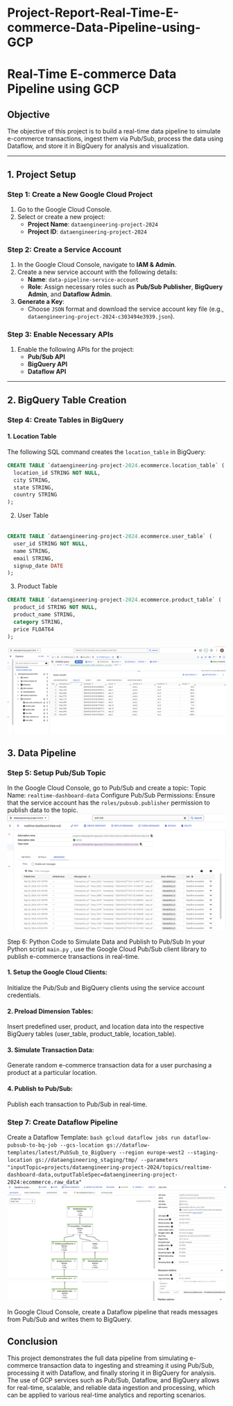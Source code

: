# Project-Report-Real-Time-E-commerce-Data-Pipeline-using-GCP
# **Real-Time E-commerce Data Pipeline using GCP**

## **Objective**
The objective of this project is to build a real-time data pipeline to simulate e-commerce transactions, ingest them via Pub/Sub, process the data using Dataflow, and store it in BigQuery for analysis and visualization.

---

## **1. Project Setup**

### Step 1: **Create a New Google Cloud Project**
1. Go to the Google Cloud Console.
2. Select or create a new project: 
   - **Project Name**: `dataengineering-project-2024`
   - **Project ID**: `dataengineering-project-2024`
   
### Step 2: **Create a Service Account**
1. In the Google Cloud Console, navigate to **IAM & Admin**.
2. Create a new service account with the following details:
   - **Name**: `data-pipeline-service-account`
   - **Role**: Assign necessary roles such as **Pub/Sub Publisher**, **BigQuery Admin**, and **Dataflow Admin**.
3. **Generate a Key**: 
   - Choose `JSON` format and download the service account key file (e.g., `dataengineering-project-2024-c303494e3939.json`).

### Step 3: **Enable Necessary APIs**
1. Enable the following APIs for the project:
   - **Pub/Sub API**
   - **BigQuery API**
   - **Dataflow API**

---

## **2. BigQuery Table Creation**

### Step 4: **Create Tables in BigQuery**

#### 1. Location Table
The following SQL command creates the `location_table` in BigQuery:

```sql
CREATE TABLE `dataengineering-project-2024.ecommerce.location_table` (
  location_id STRING NOT NULL,
  city STRING,
  state STRING,
  country STRING
);
```
2. User Table
```sql

CREATE TABLE `dataengineering-project-2024.ecommerce.user_table` (
  user_id STRING NOT NULL,
  name STRING,
  email STRING,
  signup_date DATE
);
```

3. Product Table
```sql
CREATE TABLE `dataengineering-project-2024.ecommerce.product_table` (
  product_id STRING NOT NULL,
  product_name STRING,
  category STRING,
  price FLOAT64
);
```
![ScreenEDEFshot](https://github.com/2000aliali/Project-Report-Real-Time-E-commerce-Data-Pipeline-using-GCP/blob/main/IMAGES/Bq1.png)

## **3. Data Pipeline**

### Step 5: **Setup Pub/Sub Topic**
In the Google Cloud Console, go to Pub/Sub and create a topic:
Topic Name: `realtime-dashboard-data`
Configure Pub/Sub Permissions: Ensure that the service account has the `roles/pubsub.publisher` permission to publish data to the topic.
![ScreenEDEFshot](https://github.com/2000aliali/Project-Report-Real-Time-E-commerce-Data-Pipeline-using-GCP/blob/main/IMAGES/PUB%20SUB%201.png)
 
Step 6: Python Code to Simulate Data and Publish to Pub/Sub
In your Python script `main.py` , use the Google Cloud Pub/Sub client library to publish e-commerce transactions in real-time.


#### 1. Setup the Google Cloud Clients:
Initialize the Pub/Sub and BigQuery clients using the service account credentials.

#### 2. Preload Dimension Tables:
Insert predefined user, product, and location data into the respective BigQuery tables (user_table, product_table, location_table).
#### 3. Simulate Transaction Data:
Generate random e-commerce transaction data for a user purchasing a product at a particular location.

#### 4. Publish to Pub/Sub:
Publish each transaction to Pub/Sub in real-time.


### Step 7: **Create Dataflow Pipeline**
Create a Dataflow Template:
 `bash
gcloud dataflow jobs run dataflow-pubsub-to-bq-job --gcs-location gs://dataflow-templates/latest/PubSub_to_BigQuery --region europe-west2 --staging-location gs://dataengineering_staging/tmp/ --parameters "inputTopic=projects/dataengineering-project-2024/topics/realtime-dashboard-data,outputTableSpec=dataengineering-project-2024:ecommerce.raw_data"
 `
![ScreenEDEFshot](https://github.com/2000aliali/Project-Report-Real-Time-E-commerce-Data-Pipeline-using-GCP/blob/main/IMAGES/DATAFLOW1.png)
![ScreenEDEFshot](https://github.com/2000aliali/Project-Report-Real-Time-E-commerce-Data-Pipeline-using-GCP/blob/main/IMAGES/DATAFLOW%202.png)


In Google Cloud Console, create a Dataflow pipeline that reads messages from Pub/Sub and writes them to BigQuery.



## Conclusion
This project demonstrates the full data pipeline from simulating e-commerce transaction data to ingesting and streaming it using Pub/Sub, processing it with Dataflow, and finally storing it in BigQuery for analysis. The use of GCP services such as Pub/Sub, Dataflow, and BigQuery allows for real-time, scalable, and reliable data ingestion and processing, which can be applied to various real-time analytics and reporting scenarios.
